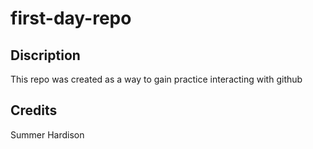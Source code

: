 # first-day-repo
## Discription
This repo was created as a way to gain practice interacting with github

## Credits
Summer Hardison